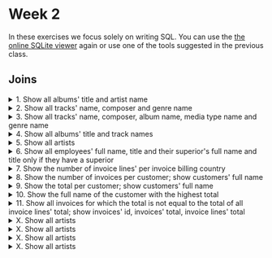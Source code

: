 # Week 2
In these exercises we focus solely on writing SQL. You can use the [the online SQLite viewer](https://inloop.github.io/sqlite-viewer/) again or use one of the tools suggested in the previous class. 
## Joins
<details><summary>1. Show all albums' title and artist name</summary>

```sql
SELECT
	title AS AlbumTitle,
	Artist.Name AS ArtistName
FROM
	Album
	JOIN Artist ON Artist.ArtistId = Album.ArtistId;
```
</details>

<details><summary>2. Show all tracks' name, composer and genre name</summary>

```sql
SELECT
	Track.Name AS TrackName,
	Composer,
	Genre.Name AS GenreName
FROM
	Track
	LEFT JOIN Genre ON Genre.GenreId = Track.GenreId;
```
</details>

<details><summary>3. Show all tracks' name, composer, album name, media type name and genre name</summary>

```sql
SELECT
	Track.Name AS TrackName,
	Composer,
	Album.Title AS AlbumTitle,
	MediaType.Name AS MediaTypeName,
	Genre.Name AS GenreName
FROM
	Track
	LEFT JOIN Genre ON Genre.GenreId = Track.GenreId
	LEFT JOIN Album ON Album.AlbumId = Track.AlbumId
	LEFT JOIN MediaType ON MediaType.MediaTypeId = Track.MediaTypeId;
```
</details>

<details><summary>4. Show all albums' title and track names</summary>

```sql
SELECT
	title AS AlbumTitle,
	Track.Name AS TrackName
FROM
	Album
	JOIN Track ON Track.AlbumId = Album.AlbumId;
```
</details>

<details><summary>5. Show all artists</summary>

```sql
SELECT
	title AS AlbumTitle,
	Track.Name AS TrackName,
	Artist.Name AS ArtistName
FROM
	Album
	JOIN Track ON Track.AlbumId = Album.AlbumId
	JOIN Artist ON Artist.ArtistId = Album.ArtistId;
```
</details>

<details><summary>6. Show all employees' full name, title and their superior's full name and title only if they have a superior</summary>

```sql
SELECT
	Employee.FirstName || ' ' || Employee.LastName AS EmployeeFullName,
	Employee.Title AS EmployeeTitle,
	Superior.FirstName || ' ' || Superior.LastName AS SuperiorFullName,
	Superior.Title AS SuperiorTitle
FROM
	Employee
	INNER JOIN Employee AS Superior ON Superior.EmployeeId = Employee.ReportsTo;
```
</details>

<details><summary>7. Show the number of invoice lines' per invoice billing country</summary>

```sql
SELECT
	BillingCountry,
	count(*) AS NumberOfInvoiceLines
FROM
	Invoice
	JOIN InvoiceLine ON InvoiceLine.InvoiceId = Invoice.InvoiceId
GROUP BY
	BillingCountry;
```
</details>

<details><summary>8. Show the number of invoices per customer; show customers' full name</summary>

```sql
SELECT
	Customer.FirstName || ' ' || Customer.LastName AS CustomerFullName,
	count(*) AS NumberOfInvoices
FROM
	Invoice
	JOIN Customer ON Customer.CustomerId = Invoice.CustomerId
GROUP BY
	Invoice.CustomerId;
```
</details>

<details><summary>9. Show the total per customer; show customers' full name</summary>

```sql
SELECT
	Customer.FirstName || ' ' || Customer.LastName AS CustomerFullName,
	sum(Total) AS Total
FROM
	Invoice
	JOIN Customer ON Customer.CustomerId = Invoice.CustomerId
GROUP BY
	Invoice.CustomerId;
```
</details>

<details><summary>10. Show the full name of the customer with the highest total</summary>

```sql
SELECT
	Customer.FirstName || ' ' || Customer.LastName AS CustomerFullName,
	sum(Total) AS Total
FROM
	Invoice
	JOIN Customer ON Customer.CustomerId = Invoice.CustomerId
GROUP BY
	Invoice.CustomerId
ORDER BY Total DESC
LIMIT 1;
```
</details>

<details><summary>11. Show all invoices for which the total is not equal to the total of all invoice lines' total; show invoices' id, invoices' total, invoice lines' total</summary>

```sql
SELECT
	Invoice.InvoiceId,
	Invoice.Total,
	round(sum(UnitPrice), 2) AS InvoiceLinesTotal,
	Total == round(sum(UnitPrice), 2) AS IsEqual
FROM
	InvoiceLine
	JOIN Invoice ON Invoice.InvoiceId = invoiceline.InvoiceId
GROUP BY
	Invoice.InvoiceId
HAVING IsEqual = FALSE;
```
</details>

<details><summary>X. Show all artists</summary>

```sql
```
</details>

<details><summary>X. Show all artists</summary>

```sql
```
</details>

<details><summary>X. Show all artists</summary>

```sql
```
</details>

<details><summary>X. Show all artists</summary>

```sql
```
</details>

